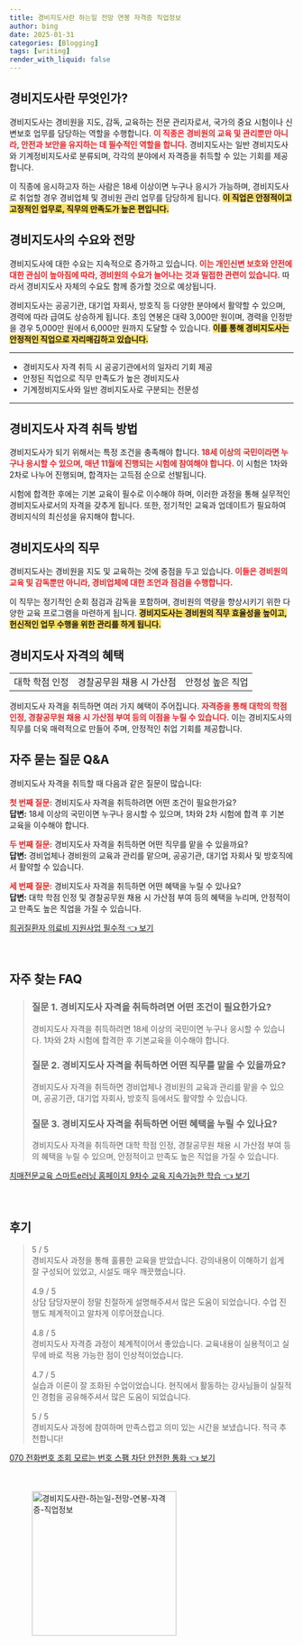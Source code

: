 ```yaml
---
title: 경비지도사란 하는일 전망 연봉 자격증 직업정보
author: bing
date: 2025-01-31
categories: [Blogging]
tags: [writing]
render_with_liquid: false
---
```



<h2 id='경비지도사_소개'>경비지도사란 무엇인가?</h2>

<p>경비지도사는 경비원을 지도, 감독, 교육하는 전문 관리자로서, 국가의 중요 시험이나 신변보호 업무를 담당하는 역할을 수행합니다. <b><span style="color: #ee2323;">이 직종은 경비원의 교육 및 관리뿐만 아니라, 안전과 보안을 유지하는 데 필수적인 역할을 합니다.</span></b> 경비지도사는 일반 경비지도사와 기계정비지도사로 분류되며, 각각의 분야에서 자격증을 취득할 수 있는 기회를 제공합니다.</p>

<p>이 직종에 응시하고자 하는 사람은 18세 이상이면 누구나 응시가 가능하며, 경비지도사로 취업할 경우 경비업체 및 경비원 관리 업무를 담당하게 됩니다. <b><span style="background-color: #ffe066;">이 직업은 안정적이고 고정적인 업무로, 직무의 만족도가 높은 편입니다.</span></b></p>

<h2 id='경비지도사_수요와_전망'>경비지도사의 수요와 전망</h2>

<p>경비지도사에 대한 수요는 지속적으로 증가하고 있습니다. <b><span style="color: #ee2323;">이는 개인신변 보호와 안전에 대한 관심이 높아짐에 따라, 경비원의 수요가 늘어나는 것과 밀접한 관련이 있습니다.</span></b> 따라서 경비지도사 자체의 수요도 함께 증가할 것으로 예상됩니다.</p>

<p>경비지도사는 공공기관, 대기업 자회사, 방호직 등 다양한 분야에서 활약할 수 있으며, 경력에 따라 급여도 상승하게 됩니다. 초임 연봉은 대략 3,000만 원이며, 경력을 인정받을 경우 5,000만 원에서 6,000만 원까지 도달할 수 있습니다. <b><span style="background-color: #ffe066;">이를 통해 경비지도사는 안정적인 직업으로 자리매김하고 있습니다.</span></b></p>

<hr />

<ul>
    <li>경비지도사 자격 취득 시 공공기관에서의 일자리 기회 제공</li>
    <li>안정된 직업으로 직무 만족도가 높은 경비지도사</li>
    <li>기계정비지도사와 일반 경비지도사로 구분되는 전문성</li>
</ul>

<hr />

<h2 id='경비지도사_자격_취득'>경비지도사 자격 취득 방법</h2>

<p>경비지도사가 되기 위해서는 특정 조건을 충족해야 합니다. <b><span style="color: #ee2323;">18세 이상의 국민이라면 누구나 응시할 수 있으며, 매년 11월에 진행되는 시험에 참여해야 합니다.</span></b> 이 시험은 1차와 2차로 나누어 진행되며, 합격자는 고득점 순으로 선발됩니다.</p>

<p>시험에 합격한 후에는 기본 교육이 필수로 이수해야 하며, 이러한 과정을 통해 실무적인 경비지도사로서의 자격을 갖추게 됩니다. 또한, 정기적인 교육과 업데이트가 필요하여 경비지식의 최신성을 유지해야 합니다.</p>

<h2 id='경비지도사_직무'>경비지도사의 직무</h2>

<p>경비지도사는 경비원을 지도 및 교육하는 것에 중점을 두고 있습니다. <b><span style="color: #ee2323;">이들은 경비원의 교육 및 감독뿐만 아니라, 경비업체에 대한 조언과 점검을 수행합니다.</span></b></p>

<p>이 직무는 정기적인 순회 점검과 감독을 포함하며, 경비원의 역량을 향상시키기 위한 다양한 교육 프로그램을 마련하게 됩니다. <b><span style="background-color: #ffe066;">경비지도사는 경비원의 직무 효율성을 높이고, 헌신적인 업무 수행을 위한 관리를 하게 됩니다.</span></b></p>

<h2 id='경비지도사_혜택'>경비지도사 자격의 혜택</h2>

<table>
    <tr>
        <td>대학 학점 인정</td>
        <td>경찰공무원 채용 시 가산점</td>
        <td>안정성 높은 직업</td>
    </tr>
</table>

<p>경비지도사 자격을 취득하면 여러 가지 혜택이 주어집니다. <b><span style="color: #ee2323;">자격증을 통해 대학의 학점 인정, 경찰공무원 채용 시 가산점 부여 등의 이점을 누릴 수 있습니다.</span></b> 이는 경비지도사의 직무를 더욱 매력적으로 만들어 주며, 안정적인 취업 기회를 제공합니다.</p>

<h2 id='QNA'>자주 묻는 질문 Q&A</h2>

<p>경비지도사 자격을 취득할 때 다음과 같은 질문이 많습니다:</p>

<p><b><span style="color: #ee2323;">첫 번째 질문:</span></b> 경비지도사 자격을 취득하려면 어떤 조건이 필요한가요? <br>
<b>답변:</b> 18세 이상의 국민이면 누구나 응시할 수 있으며, 1차와 2차 시험에 합격 후 기본 교육을 이수해야 합니다.</p>

<p><b><span style="color: #ee2323;">두 번째 질문:</span></b> 경비지도사 자격을 취득하면 어떤 직무를 맡을 수 있을까요? <br>
<b>답변:</b> 경비업체나 경비원의 교육과 관리를 맡으며, 공공기관, 대기업 자회사 및 방호직에서 활약할 수 있습니다.</p>

<p><b><span style="color: #ee2323;">세 번째 질문:</span></b> 경비지도사 자격을 취득하면 어떤 혜택을 누릴 수 있나요? <br>
<b>답변:</b> 대학 학점 인정 및 경찰공무원 채용 시 가산점 부여 등의 혜택을 누리며, 안정적이고 만족도 높은 직업을 가질 수 있습니다.</p>


<p><a class="click-button" title="희귀질환자 의료비 지원사업 필수적" href="https://24nara.github.io/posts/%ED%9D%AC%EA%B7%80%EC%A7%88%ED%99%98%EC%9E%90-%EC%9D%98%EB%A3%8C%EB%B9%84-%EC%A7%80%EC%9B%90%EC%82%AC%EC%97%85-%ED%95%84%EC%88%98%EC%A0%81/" rel="dofollow">희귀질환자 의료비 지원사업 필수적 👈 보기</a></p><br>
<h2 id='자주_찾는_FAQ'>자주 찾는 FAQ</h2>
<div itemscope="" itemtype="https://schema.org/FAQPage"> 
<blockquote> 
<div itemscope="" itemprop="mainEntity" itemtype="https://schema.org/Question"> 
<h3 itemprop="name">질문 1. 경비지도사 자격을 취득하려면 어떤 조건이 필요한가요?</h3> 
<div itemscope="" itemprop="acceptedAnswer" itemtype="https://schema.org/Answer"> 
<span itemprop="text"> 
<p>경비지도사 자격을 취득하려면 18세 이상의 국민이면 누구나 응시할 수 있습니다. 1차와 2차 시험에 합격한 후 기본교육을 이수해야 합니다.</p> 
</span> 
</div> 
</div> 
<div itemscope="" itemprop="mainEntity" itemtype="https://schema.org/Question"> 
<h3 itemprop="name">질문 2. 경비지도사 자격을 취득하면 어떤 직무를 맡을 수 있을까요?</h3> 
<div itemscope="" itemprop="acceptedAnswer" itemtype="https://schema.org/Answer"> 
<span itemprop="text"> 
<p>경비지도사 자격을 취득하면 경비업체나 경비원의 교육과 관리를 맡을 수 있으며, 공공기관, 대기업 자회사, 방호직 등에서도 활약할 수 있습니다.</p> 
</span> 
</div> 
</div> 
<div itemscope="" itemprop="mainEntity" itemtype="https://schema.org/Question"> 
<h3 itemprop="name">질문 3. 경비지도사 자격을 취득하면 어떤 혜택을 누릴 수 있나요?</h3> 
<div itemscope="" itemprop="acceptedAnswer" itemtype="https://schema.org/Answer"> 
<span itemprop="text"> 
<p>경비지도사 자격을 취득하면 대학 학점 인정, 경찰공무원 채용 시 가산점 부여 등의 혜택을 누릴 수 있으며, 안정적이고 만족도 높은 직업을 가질 수 있습니다.</p> 
</span> 
</div> 
</div> 
</blockquote> 
</div>
<p><a class="click-button" title="치매전문교육 스마트e러닝 홈페이지 9차수 교육 지속가능한 학습" href="https://24nara.github.io/posts/%EC%B9%98%EB%A7%A4%EC%A0%84%EB%AC%B8%EA%B5%90%EC%9C%A1-%EC%8A%A4%EB%A7%88%ED%8A%B8e%EB%9F%AC%EB%8B%9D-%ED%99%88%ED%8E%98%EC%9D%B4%EC%A7%80-9%EC%B0%A8%EC%88%98-%EA%B5%90%EC%9C%A1-%EC%A7%80%EC%86%8D%EA%B0%80%EB%8A%A5%ED%95%9C-%ED%95%99%EC%8A%B5/" rel="dofollow">치매전문교육 스마트e러닝 홈페이지 9차수 교육 지속가능한 학습 👈 보기</a></p><br>
<h2 id='후기'>후기</h2>
<div itemscope itemtype="https://schema.org/Product">
  <blockquote>
  <div itemprop="review" itemscope itemtype="https://schema.org/Review">
      <div itemprop="reviewRating" itemscope itemtype="https://schema.org/Rating"> <span itemprop="ratingValue">5</span> / <span itemprop="bestRating">5</span> </div>
      <span itemprop="reviewBody">경비지도사 과정을 통해 훌륭한 교육을 받았습니다. 강의내용이 이해하기 쉽게 잘 구성되어 있었고, 시설도 매우 깨끗했습니다.</span>
  </div>
  <br>
  <div itemprop="review" itemscope itemtype="https://schema.org/Review">
      <div itemprop="reviewRating" itemscope itemtype="https://schema.org/Rating"> <span itemprop="ratingValue">4.9</span> / <span itemprop="bestRating">5</span> </div>
      <span itemprop="reviewBody">상담 담당자분이 정말 친절하게 설명해주셔서 많은 도움이 되었습니다. 수업 진행도 체계적이고 알차게 이루어졌습니다.</span>
  </div>
  <br>
  <div itemprop="review" itemscope itemtype="https://schema.org/Review">
      <div itemprop="reviewRating" itemscope itemtype="https://schema.org/Rating"> <span itemprop="ratingValue">4.8</span> / <span itemprop="bestRating">5</span> </div>
      <span itemprop="reviewBody">경비지도사 자격증 과정이 체계적이어서 좋았습니다. 교육내용이 실용적이고 실무에 바로 적용 가능한 점이 인상적이었습니다.</span>
  </div>
  <br>
  <div itemprop="review" itemscope itemtype="https://schema.org/Review">
      <div itemprop="reviewRating" itemscope itemtype="https://schema.org/Rating"> <span itemprop="ratingValue">4.7</span> / <span itemprop="bestRating">5</span> </div>
      <span itemprop="reviewBody">실습과 이론이 잘 조화된 수업이었습니다. 현직에서 활동하는 강사님들이 실질적인 경험을 공유해주셔서 많은 도움이 되었습니다.</span>
  </div>
  <br>
  <div itemprop="review" itemscope itemtype="https://schema.org/Review">
      <div itemprop="reviewRating" itemscope itemtype="https://schema.org/Rating"> <span itemprop="ratingValue">5</span> / <span itemprop="bestRating">5</span> </div>
      <span itemprop="reviewBody">경비지도사 과정에 참여하며 만족스럽고 의미 있는 시간을 보냈습니다. 적극 추천합니다!</span>
  </div>
  </blockquote>
</div>
<p><a class="click-button" title="070 전화번호 조회 모르는 번호 스팸 차단 안전한 통화" href="https://24nara.github.io/posts/070-%EC%A0%84%ED%99%94%EB%B2%88%ED%98%B8-%EC%A1%B0%ED%9A%8C-%EB%AA%A8%EB%A5%B4%EB%8A%94-%EB%B2%88%ED%98%B8-%EC%8A%A4%ED%8C%B8-%EC%B0%A8%EB%8B%A8-%EC%95%88%EC%A0%84%ED%95%9C-%ED%86%B5%ED%99%94/" rel="dofollow">070 전화번호 조회 모르는 번호 스팸 차단 안전한 통화 👈 보기</a></p><br>
<figure class="image"><img src="https://24nara.github.io/assets/img/thumbnail/경비지도사란-하는일-전망-연봉-자격증-직업정보.webp" alt="경비지도사란-하는일-전망-연봉-자격증-직업정보" width="256" height="256"></figure>